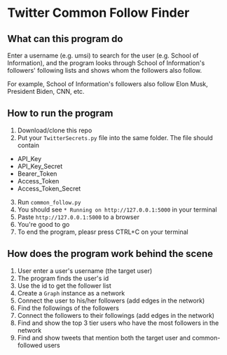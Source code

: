 # Twitter Common Follow Finder
## What can this program do
Enter a username (e.g. umsi) to search for the user (e.g. School of Information), and the program looks through School of Information's followers' following lists and shows whom the followers also follow. 

For example, School of Information's followers also follow Elon Musk, President Biden, CNN, etc. 

## How to run the program
1. Download/clone this repo
2. Put your `TwitterSecrets.py` file into the same folder. The file should contain
  - API_Key
  - API_Key_Secret
  - Bearer_Token
  - Access_Token
  - Access_Token_Secret
3. Run `common_follow.py`
4. You should see `* Running on http://127.0.0.1:5000` in your terminal
5. Paste `http://127.0.0.1:5000` to a browser
6. You're good to go
7. To end the program, pleasr press CTRL+C on your terminal

## How does the program work behind the scene
1. User enter a user's username (the target user)
2. The program finds the user's id
3. Use the id to get the follower list
4. Create a `Graph` instance as a network
5. Connect the user to his/her followers (add edges in the network)
6. Find the followings of the followers
7. Connect the followers to their followings (add edges in the network)
8. Find and show the top 3 tier users who have the most followers in the network
9. Find and show tweets that mention both the target user and common-followed users
